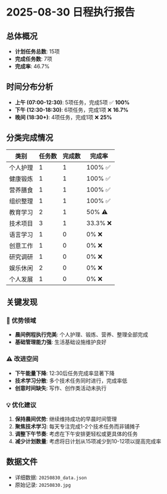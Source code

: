 # 2025-08-30 日程执行报告

## 总体概况
- **计划任务总数**: 15项
- **完成任务数**: 7项
- **完成率**: 46.7%

## 时间分布分析
- **上午 (07:00-12:30)**: 5项任务，完成5项 ✅ **100%**
- **下午 (12:30-18:30)**: 6项任务，完成1项 ❌ **16.7%**  
- **晚间 (18:30+)**: 4项任务，完成1项 ❌ **25%**

## 分类完成情况

| 类别 | 任务数 | 完成数 | 完成率 |
|------|--------|--------|--------|
| 个人护理 | 1 | 1 | 100% ✅ |
| 健康锻炼 | 1 | 1 | 100% ✅ |
| 营养膳食 | 1 | 1 | 100% ✅ |
| 组织整理 | 1 | 1 | 100% ✅ |
| 教育学习 | 2 | 1 | 50% ⚠️ |
| 技术项目 | 3 | 1 | 33.3% ❌ |
| 语言学习 | 1 | 0 | 0% ❌ |
| 创意工作 | 1 | 0 | 0% ❌ |
| 研究调研 | 1 | 0 | 0% ❌ |
| 娱乐休闲 | 2 | 0 | 0% ❌ |
| 个人发展 | 1 | 0 | 0% ❌ |

## 关键发现

### 🎯 优势领域
- **晨间例程执行完美**: 个人护理、锻炼、营养、整理全部完成
- **基础管理能力强**: 生活基础设施维护良好

### ⚠️ 改进空间  
- **下午能量下降**: 12:30后任务完成率显著下降
- **技术学习分散**: 多个技术任务同时进行，完成率低
- **创意时间缺失**: 写作、创作类活动未执行

### 💡 优化建议
1. **保持晨间优势**: 继续维持成功的早晨时间管理
2. **聚焦技术学习**: 每天专注完成1-2个技术任务而非铺摊子
3. **调整下午节奏**: 考虑在下午安排更轻松或更具体的任务
4. **减少计划数量**: 考虑将日计划从15项减少到10-12项以提高完成率

## 数据文件
- 详细数据: `20250830_data.json`
- 原始记录: `20250830.jpg`